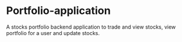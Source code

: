 # Portfolio-application
A stocks portfolio backend application to trade and view stocks, view portfolio for a user and update stocks.
